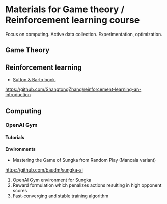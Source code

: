 # Materials for Game theory / Reinforcement learning course

Focus on computing.
Active data collection. Experimentation, optimization.

## Game Theory

## Reinforcement learning

* [Sutton & Barto book](http://www.incompleteideas.net/book/RLbook2020.pdf).

https://github.com/ShangtongZhang/reinforcement-learning-an-introduction

## Computing

### OpenAI Gym

#### Tutorials

#### Environments

* Mastering the Game of Sungka from Random Play (Mancala variant)

https://github.com/baudm/sungka-ai

1) OpenAI Gym environment for Sungka
2) Reward formulation which penalizes actions resulting in
high opponent scores
3) Fast-converging and stable training algorithm




